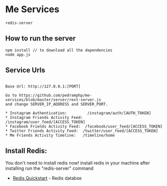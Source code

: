 Me Services
====================


```node
redis-server
```

How to run the server
--
```node
npm install // to download all the dependencies
node app.js
```

Service Urls
--
```node

Base Url: http://127.0.0.1:[PORT]

Go to https://github.com/pedramphp/me-services/blob/master/server/rest-server.js
and change SERVER_IP_ADDRESS and SERVER_PORT.

* Instagram Authentication:         /instagram/auth/[AUTH_TOKEN]
* Instagram Friends Activity Feed:  /instagram/user_feed/[ACCESS_TOKEN]
* Facebook Friends Activity Feed:  /facebook/user_feed/[ACCESS_TOKEN]
* Twitter Friends Activity Feed:  /twitter/user_feed/[ACCESS_TOKEN]
* Me Friends Activity Timeline:   /timeline/home
```


Install Redis:
---

You don't need to install redis now!
install redis in your machine after installing run the "redis-server" command

* [Redis Quickstart] - Redis databse


[Redis Quickstart]:http://redis.io/topics/quickstart
